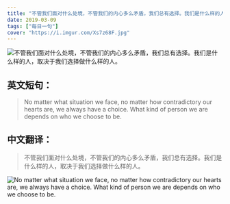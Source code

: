 ```yaml
---
title: "不管我们面对什么处境，不管我们的内心多么矛盾，我们总有选择。我们是什么样的人，取决于我们选择做什么样的人。"
date: 2019-03-09
tags: ["每日一句"]
cover: "https://i.imgur.com/Xs7z68F.jpg"
---
```


![不管我们面对什么处境，不管我们的内心多么矛盾，我们总有选择。我们是什么样的人，取决于我们选择做什么样的人。](https://i.imgur.com/HytU6WX.jpg)

## 英文短句：
> No matter what situation we face, no matter how contradictory our hearts are, we always have a choice. What kind of person we are depends on who we choose to be.

<!--more-->

## 中文翻译：
> 不管我们面对什么处境，不管我们的内心多么矛盾，我们总有选择。我们是什么样的人，取决于我们选择做什么样的人。

![No matter what situation we face, no matter how contradictory our hearts are, we always have a choice. What kind of person we are depends on who we choose to be.](https://i.imgur.com/IOodWAL.jpg)

